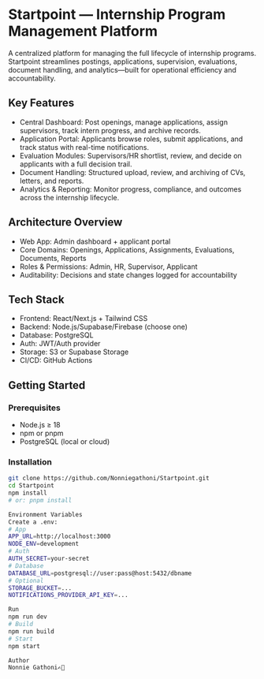 # Startpoint — Internship Program Management Platform

A centralized platform for managing the full lifecycle of internship programs. Startpoint streamlines postings, applications, supervision, evaluations, document handling, and analytics—built for operational efficiency and accountability.

## Key Features
- Central Dashboard: Post openings, manage applications, assign supervisors, track intern progress, and archive records.
- Application Portal: Applicants browse roles, submit applications, and track status with real-time notifications.
- Evaluation Modules: Supervisors/HR shortlist, review, and decide on applicants with a full decision trail.
- Document Handling: Structured upload, review, and archiving of CVs, letters, and reports.
- Analytics & Reporting: Monitor progress, compliance, and outcomes across the internship lifecycle.

## Architecture Overview
- Web App: Admin dashboard + applicant portal
- Core Domains: Openings, Applications, Assignments, Evaluations, Documents, Reports
- Roles & Permissions: Admin, HR, Supervisor, Applicant
- Auditability: Decisions and state changes logged for accountability

## Tech Stack
- Frontend: React/Next.js + Tailwind CSS
- Backend: Node.js/Supabase/Firebase (choose one)
- Database: PostgreSQL
- Auth: JWT/Auth provider
- Storage: S3 or Supabase Storage
- CI/CD: GitHub Actions

## Getting Started
### Prerequisites
- Node.js ≥ 18
- npm or pnpm
- PostgreSQL (local or cloud)

### Installation
```bash
git clone https://github.com/Nonniegathoni/Startpoint.git
cd Startpoint
npm install
# or: pnpm install

Environment Variables
Create a .env:
# App
APP_URL=http://localhost:3000
NODE_ENV=development
# Auth
AUTH_SECRET=your-secret
# Database
DATABASE_URL=postgresql://user:pass@host:5432/dbname
# Optional
STORAGE_BUCKET=...
NOTIFICATIONS_PROVIDER_API_KEY=...

Run
npm run dev
# Build
npm run build
# Start
npm start

Author
Nonnie Gathoni✍🏾
